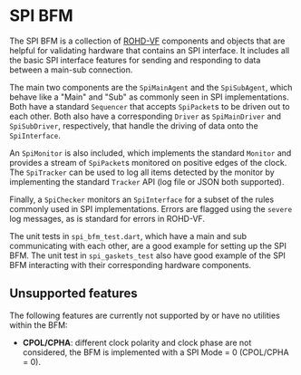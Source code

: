 # SPI BFM

The SPI BFM is a collection of [ROHD-VF](https://github.com/intel/rohd-vf) components and objects that are helpful for validating hardware that contains an SPI interface.  It includes all the basic SPI interface features for sending and responding to data between a main-sub connection.

The main two components are the `SpiMainAgent` and the `SpiSubAgent`, which behave like a "Main" and "Sub" as commonly seen in SPI implementations. Both have a standard `Sequencer` that accepts `SpiPacket`s to be driven out to each other.  Both also have a corresponding `Driver` as `SpiMainDriver` and `SpiSubDriver`, respectively, that handle the driving of data onto the `SpiInterface`.

An `SpiMonitor` is also included, which implements the standard `Monitor` and provides a stream of `SpiPacket`s monitored on positive edges of the clock.  The `SpiTracker` can be used to log all items detected by the monitor by implementing the standard `Tracker` API (log file or JSON both supported).

Finally, a `SpiChecker` monitors an `SpiInterface` for a subset of the rules commonly used in SPI implementations. Errors are flagged using the `severe` log messages, as is standard for errors in ROHD-VF.

The unit tests in `spi_bfm_test.dart`, which have a main and sub communicating with each other, are a good example for setting up the SPI BFM. The unit test in `spi_gaskets_test` also have good example of the SPI BFM interacting with their corresponding hardware components.

## Unsupported features

The following features are currently not supported by or have no utilities within the BFM:

- **CPOL/CPHA**: different clock polarity and clock phase are not considered, the BFM is implemented with a SPI Mode = 0 (CPOL/CPHA = 0).
